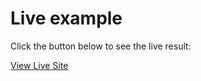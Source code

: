 # Live example

Click the button below to see the live result:

[View Live Site](https://landing-page-test-it-out.netlify.app/)

